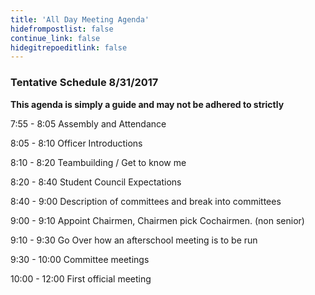 ```yaml
---
title: 'All Day Meeting Agenda'
hidefrompostlist: false
continue_link: false
hidegitrepoeditlink: false
---
```


### Tentative Schedule 8/31/2017
__This agenda is simply a guide and may not be adhered to strictly__

7:55 - 8:05 Assembly and Attendance

8:05 - 8:10 Officer Introductions

8:10 - 8:20 Teambuilding / Get to know me

8:20 - 8:40 Student Council Expectations

8:40 - 9:00 Description of committees and break into committees

9:00 - 9:10 Appoint Chairmen, Chairmen pick Cochairmen. (non senior)

9:10 - 9:30 Go Over how an afterschool meeting is to be run

9:30 - 10:00 Committee meetings

10:00 - 12:00 First official meeting
